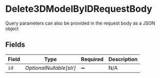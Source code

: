 # Delete3DModelByIDRequestBody

Query parameters can also be provided in the request body as a JSON object


## Fields

| Field                   | Type                    | Required                | Description             |
| ----------------------- | ----------------------- | ----------------------- | ----------------------- |
| `id`                    | *OptionalNullable[str]* | :heavy_minus_sign:      | N/A                     |